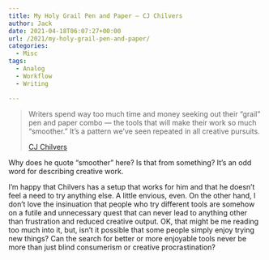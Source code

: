 ```yaml
---
title: My Holy Grail Pen and Paper – CJ Chilvers
author: Jack
date: 2021-04-18T06:07:27+00:00
url: /2021/my-holy-grail-pen-and-paper/
categories:
  - Misc
tags:
  - Analog
  - Workflow
  - Writing

---
```

<!--kg-card-begin: html-->


> Writers spend way too much time and money seeking out their “grail” pen and paper combo — the tools that will make their work so much “smoother.” It’s a pattern we’ve seen repeated in all creative pursuits.
> 
> [CJ Chilvers][1]

Why does he quote &#8220;smoother&#8221; here? Is that from something? It&#8217;s an odd word for describing creative work.

I&#8217;m happy that Chilvers has a setup that works for him and that he doesn&#8217;t feel a need to try anything else. A little envious, even. On the other hand, I don&#8217;t love the insinuation that people who try different tools are somehow on a futile and unnecessary quest that can never lead to anything other than frustration and reduced creative output. OK, that might be me reading too much into it, but, isn&#8217;t it possible that some people simply enjoy trying new things? Can the search for better or more enjoyable tools never be more than just blind consumerism or creative procrastination?

<!--kg-card-end: html-->

 [1]: https://www.cjchilvers.com/blog/my-holy-grail-pen-and-paper
